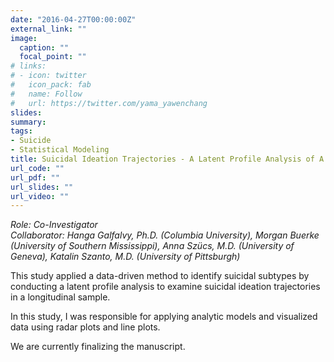 ```yaml
---
date: "2016-04-27T00:00:00Z"
external_link: ""
image:
  caption: ""
  focal_point: ""
# links:
# - icon: twitter
#   icon_pack: fab
#   name: Follow
#   url: https://twitter.com/yama_yawenchang
slides: 
summary: 
tags:
- Suicide
- Statistical Modeling
title: Suicidal Ideation Trajectories - A Latent Profile Analysis of A Prospective Study
url_code: ""
url_pdf: ""
url_slides: ""
url_video: ""
---
```


<i>Role: Co-Investigator<br/>
Collaborator: Hanga Galfalvy, Ph.D. (Columbia University), Morgan Buerke (University of Southern Mississippi), Anna Szücs, M.D. (University of Geneva), Katalin Szanto, M.D. (University of Pittsburgh)</i>

<p>This study applied a data-driven method to identify suicidal subtypes by conducting a latent profile analysis to examine suicidal ideation trajectories in a longitudinal sample.</p>
<p>In this study, I was responsible for applying analytic models and visualized data using radar plots and line plots.</p>
<p>We are currently finalizing the manuscript.</p>
  
